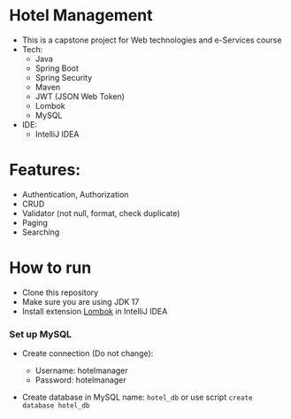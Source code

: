 # Hotel Management

- This is a capstone project for Web technologies and e-Services course
- Tech:
    - Java
    - Spring Boot
    - Spring Security
    - Maven
    - JWT (JSON Web Token)
    - Lombok
    - MySQL
- IDE:
    - IntelliJ IDEA

# Features:

- Authentication, Authorization
- CRUD
- Validator (not null, format, check duplicate)
- Paging
- Searching

# How to run

- Clone this repository
- Make sure you are using JDK 17
- Install extension [Lombok](https://projectlombok.org/) in IntelliJ IDEA


### Set up MySQL

- Create connection (Do not change):
    - Username: hotelmanager
    - Password: hotelmanager

- Create database in MySQL name: `hotel_db` or use script `create database hotel_db`


